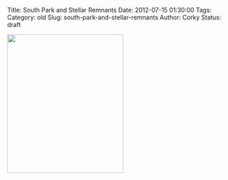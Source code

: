 Title: South Park and Stellar Remnants
Date: 2012-07-15 01:30:00
Tags: 
Category: old
Slug: south-park-and-stellar-remnants
Author: Corky
Status: draft

<div class="separator" style="clear: both; text-align: center;"><a href="http://1.bp.blogspot.com/-6KgNVunEs_Y/UADsqCef25I/AAAAAAAAAY0/7GBs_bE0ky8/s1600/hertzsprung_cartman.jpg" imageanchor="1" style="clear: left; float: left; margin-bottom: 1em; margin-right: 1em;"><img border="0" height="320" src="http://1.bp.blogspot.com/-6KgNVunEs_Y/UADsqCef25I/AAAAAAAAAY0/7GBs_bE0ky8/s320/hertzsprung_cartman.jpg" width="268" /></a></div>

